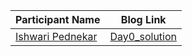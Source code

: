 Participant Name  | Blog Link
------------- | -------------
[Ishwari Pednekar](https://itpednekar16.hashnode.dev/lets-understand-docker)  | [Day0_solution]()
